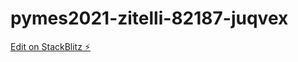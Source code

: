 # pymes2021-zitelli-82187-juqvex

[Edit on StackBlitz ⚡️](https://stackblitz.com/edit/pymes2021-zitelli-82187-juqvex)